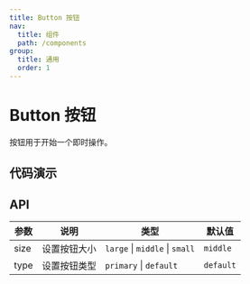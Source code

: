 ```yaml
---
title: Button 按钮
nav:
  title: 组件
  path: /components
group:
  title: 通用
  order: 1
---
```


# Button 按钮

按钮用于开始一个即时操作。

## 代码演示

<code src="./demos/basic.tsx" title="基础用法" desc="基础按钮用法。"></code>

<code src="./demos/size.tsx" title="按钮尺寸" desc="按钮有大、中、小三种尺寸。"></code>

## API

| 参数 | 说明         | 类型                           | 默认值    |
| ---- | ------------ | ------------------------------ | --------- |
| size | 设置按钮大小 | `large` \| `middle` \| `small` | `middle`  |
| type | 设置按钮类型 | `primary` \| `default`         | `default` |
